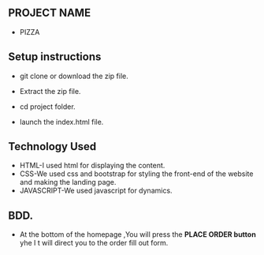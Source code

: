 ## PROJECT NAME
- PIZZA
## Setup instructions
- git clone or download the zip file.

- Extract the zip file.

- cd project folder.

- launch the index.html file.

## Technology Used
- HTML-I used html for displaying the content.
- CSS-We used css and bootstrap for styling the front-end of the website and making the landing page.
- JAVASCRIPT-We used javascript for dynamics.
## BDD.
- At the bottom of the homepage ,You will press the <b>PLACE ORDER button</b> yhe I t will direct you to the order fill out form.
